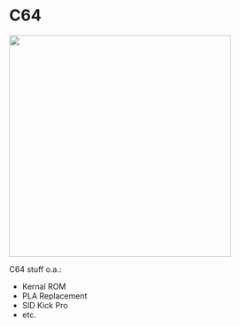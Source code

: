 # C64

<img width = 400 src="https://github.com/user-attachments/assets/a4f5abd1-425b-40fd-8608-2b03f8b7ec09" />


C64 stuff o.a.:
- Kernal ROM
- PLA Replacement
- SID Kick Pro
- etc.
